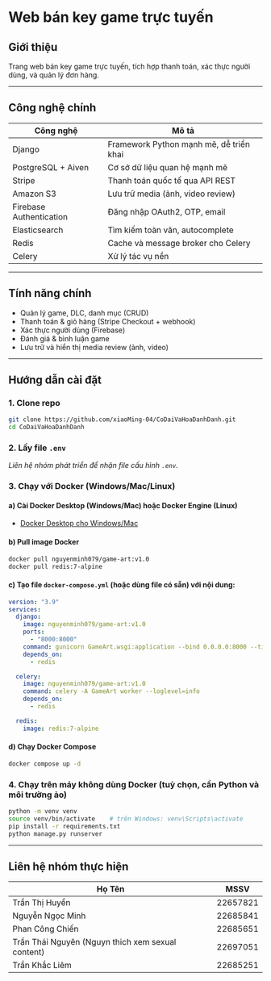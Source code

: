 # Web bán key game trực tuyến

## Giới thiệu

Trang web bán key game trực tuyến, tích hợp thanh toán, xác thực người dùng, và quản lý đơn hàng.

---

## Công nghệ chính

| Công nghệ               | Mô tả                                   |
| ----------------------- | --------------------------------------- |
| Django                  | Framework Python mạnh mẽ, dễ triển khai |
| PostgreSQL + Aiven      | Cơ sở dữ liệu quan hệ mạnh mẽ           |
| Stripe                  | Thanh toán quốc tế qua API REST         |
| Amazon S3               | Lưu trữ media (ảnh, video review)       |
| Firebase Authentication | Đăng nhập OAuth2, OTP, email            |
| Elasticsearch           | Tìm kiếm toàn văn, autocomplete         |
| Redis                   | Cache và message broker cho Celery      |
| Celery                  | Xử lý tác vụ nền                        |

---

## Tính năng chính

- Quản lý game, DLC, danh mục (CRUD)
- Thanh toán & giỏ hàng (Stripe Checkout + webhook)
- Xác thực người dùng (Firebase)
- Đánh giá & bình luận game
- Lưu trữ và hiển thị media review (ảnh, video)

---

## Hướng dẫn cài đặt

### 1. Clone repo

```bash
git clone https://github.com/xiaoMing-04/CoDaiVaHoaDanhDanh.git
cd CoDaiVaHoaDanhDanh
````

### 2. Lấy file `.env`

*Liên hệ nhóm phát triển để nhận file cấu hình `.env`.*

### 3. Chạy với Docker (Windows/Mac/Linux)

#### a) Cài Docker Desktop (Windows/Mac) hoặc Docker Engine (Linux)

* [Docker Desktop cho Windows/Mac](https://www.docker.com/products/docker-desktop/)

#### b) Pull image Docker

```bash
docker pull nguyenminh079/game-art:v1.0
docker pull redis:7-alpine
```

#### c) Tạo file `docker-compose.yml` (hoặc dùng file có sẵn) với nội dung:

```yaml
version: "3.9"
services:
  django:
    image: nguyenminh079/game-art:v1.0
    ports:
      - "8000:8000"
    command: gunicorn GameArt.wsgi:application --bind 0.0.0.0:8000 --timeout 120
    depends_on:
      - redis

  celery:
    image: nguyenminh079/game-art:v1.0
    command: celery -A GameArt worker --loglevel=info
    depends_on:
      - redis

  redis:
    image: redis:7-alpine
```

#### d) Chạy Docker Compose

```bash
docker compose up -d
```

### 4. Chạy trên máy không dùng Docker (tuỳ chọn, cần Python và môi trường ảo)

```bash
python -m venv venv
source venv/bin/activate    # trên Windows: venv\Scripts\activate
pip install -r requirements.txt
python manage.py runserver
```

---

## Liên hệ nhóm thực hiện

| Họ Tên           | MSSV     |
| ---------------- | -------- |
| Trần Thị Huyền   | 22657821 |
| Nguyễn Ngọc Minh | 22685841 |
| Phan Công Chiến  | 22685651 |
| Trần Thái Nguyên (Nguyn thich xem sexual content) | 22697051 |
| Trần Khắc Liêm   | 22685251 |